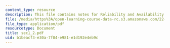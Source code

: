 ```yaml
---
content_type: resource
description: This file contains notes for Reliability and Availability.
file: /media/https%3A/open-learning-course-data-rc.s3.amazonaws.com/22-38-probability-and-its-applications-to-reliability-quality-control-and-risk-assessment-fall-2005/b1beacf3e30a7f84e981e1d192e4eb9c_sec1_2.pdf
file_type: application/pdf
resourcetype: Document
title: sec1_2.pdf
uid: b1beacf3-e30a-7f84-e981-e1d192e4eb9c
---
```


